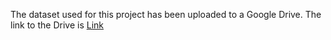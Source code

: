 The dataset used for this project has been uploaded to a Google Drive. The link to the Drive is [Link](https://drive.google.com/drive/folders/1mt31_NWeETQWgYbj7n8e-2IAkNX-t968?usp=sharing) 
